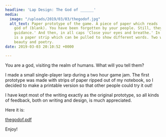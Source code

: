 ```yaml
---
headline: 'Lap Design: The God of ______'
media:
  image: "/uploads/2019/03/03/thegodof.jpg"
  alt_text: Paper prototype of the game. A piece of paper which reads 'You are the
    god of (blank). You have been forgotten by your people. Still, they lond for your
    guidance.' And then, in all caps 'Close your eyes and breathe.' In the blank space
    is a paper strip which can be pulled to show different words. Two words are visible,
    beauty and poetry.
date: 2019-03-03 20:10:52 +0000

---
```

You are a god, visiting the realm of humans. What will you tell them?

I made a small single-player larp during a two hour game jam. The first prototype was made with strips of paper ripped out of my notebook, so I decided to make a printable version so that other people could try it out!

I have kept most of the writing exactly as the original prototype, so all kinds of feedback, both on writing and design, is much appreciated.

Here it is:

[thegodof.pdf](/uploads/2019/03/03/thegodof.pdf "thegodof.pdf")

Enjoy!